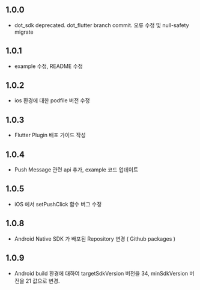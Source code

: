 ## 1.0.0

* dot_sdk deprecated. dot_flutter branch commit. 오류 수정 및 null-safety migrate

## 1.0.1

* example 수정, README 수정

## 1.0.2

* ios 환경에 대한 podfile 버전 수정

## 1.0.3 

* Flutter Plugin 배포 가이드 작성

## 1.0.4 

* Push Message 관련 api 추가, example 코드 업데이트 

## 1.0.5 

* iOS 에서 setPushClick 함수 버그 수정

## 1.0.8 

* Android Native SDK 가 배포된 Repository 변경 ( Github packages )

## 1.0.9

* Android build 환경에 대하여 targetSdkVersion 버전을 34, minSdkVersion 버전을 21 값으로 변경. 